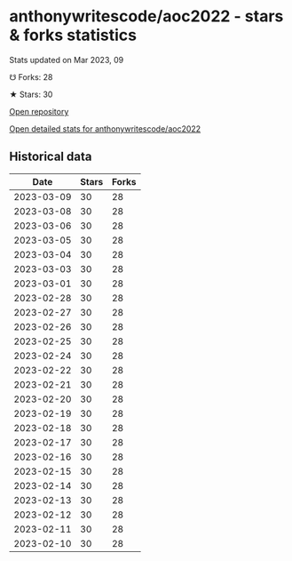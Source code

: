 # anthonywritescode/aoc2022 - stars & forks statistics

Stats updated on Mar 2023, 09

☋ Forks: 28

★ Stars: 30

[Open repository](https://github.com/anthonywritescode/aoc2022)

[Open detailed stats for anthonywritescode/aoc2022](https://reviewgithub.com/rep/anthonywritescode/aoc2022)

## Historical data
| Date | Stars | Forks |
|------|-------|-------|
| 2023-03-09 | 30 | 28 | 
| 2023-03-08 | 30 | 28 | 
| 2023-03-06 | 30 | 28 | 
| 2023-03-05 | 30 | 28 | 
| 2023-03-04 | 30 | 28 | 
| 2023-03-03 | 30 | 28 | 
| 2023-03-01 | 30 | 28 | 
| 2023-02-28 | 30 | 28 | 
| 2023-02-27 | 30 | 28 | 
| 2023-02-26 | 30 | 28 | 
| 2023-02-25 | 30 | 28 | 
| 2023-02-24 | 30 | 28 | 
| 2023-02-22 | 30 | 28 | 
| 2023-02-21 | 30 | 28 | 
| 2023-02-20 | 30 | 28 | 
| 2023-02-19 | 30 | 28 | 
| 2023-02-18 | 30 | 28 | 
| 2023-02-17 | 30 | 28 | 
| 2023-02-16 | 30 | 28 | 
| 2023-02-15 | 30 | 28 | 
| 2023-02-14 | 30 | 28 | 
| 2023-02-13 | 30 | 28 | 
| 2023-02-12 | 30 | 28 | 
| 2023-02-11 | 30 | 28 | 
| 2023-02-10 | 30 | 28 | 

